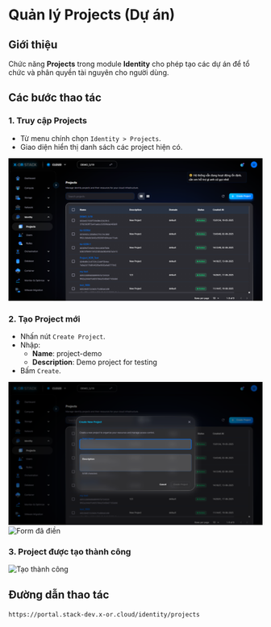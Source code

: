 # Quản lý Projects (Dự án)

## Giới thiệu
Chức năng **Projects** trong module **Identity** cho phép tạo các dự án để tổ chức và phân quyền tài nguyên cho người dùng.

## Các bước thao tác

### 1. Truy cập Projects
- Từ menu chính chọn `Identity > Projects`.
- Giao diện hiển thị danh sách các project hiện có.

![Danh sách Projects](../../step_images/projects/01_projects_list.png)

### 2. Tạo Project mới
- Nhấn nút `Create Project`.
- Nhập:
  - **Name**: project-demo
  - **Description**: Demo project for testing
- Bấm `Create`.

![Form tạo Project](../../step_images/projects/02_create_form.png)
![Form đã điền](../../step_images/projects/03_filled_form.png)

### 3. Project được tạo thành công
![Tạo thành công](../../step_images/projects/04_created.png)

## Đường dẫn thao tác
`https://portal.stack-dev.x-or.cloud/identity/projects`